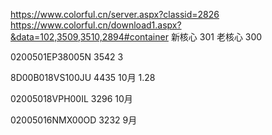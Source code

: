 https://www.colorful.cn/server.aspx?classid=2826
https://www.colorful.cn/download1.aspx?&data=102,3509,3510,2894#container
新核心 301
老核心 300

0200501EP38005N
3542 3

8D00B018VS100JU
4435 10月 1.28

02005018VPH00IL
3296 10月

02005016NMX00OD
3232 9月